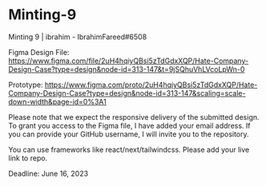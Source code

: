 # Minting-9
Minting 9 | ibrahim - IbrahimFareed#6508

Figma Design File: https://www.figma.com/file/2uH4hqiyQBsi5zTdGdxXQP/Hate-Company-Design-Case?type=design&node-id=313-147&t=9jSQhuVhLVcoLpWn-0

Prototype: https://www.figma.com/proto/2uH4hqiyQBsi5zTdGdxXQP/Hate-Company-Design-Case?type=design&node-id=313-147&scaling=scale-down-width&page-id=0%3A1

Please note that we expect the responsive delivery of the submitted design. To grant you access to the Figma file, I have added your email address. If you can provide your GitHub username, I will invite you to the repository.

You can use frameworks like react/next/tailwindcss. Please add your live link to repo. 

Deadline: June 16, 2023 
